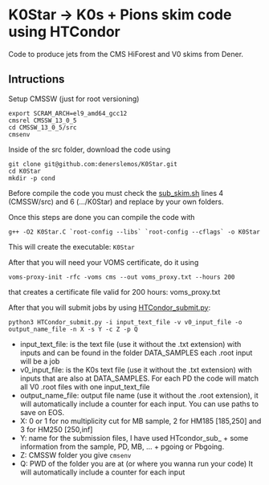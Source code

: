 # K0Star -> K0s + Pions skim code using HTCondor

Code to produce jets from the CMS HiForest and V0 skims from Dener. 

## Intructions

Setup CMSSW (just for root versioning)
```
export SCRAM_ARCH=el9_amd64_gcc12
cmsrel CMSSW_13_0_5
cd CMSSW_13_0_5/src
cmsenv
```
Inside of the src folder, download the code using
```
git clone git@github.com:denerslemos/K0Star.git
cd K0Star
mkdir -p cond
```
Before compile the code you must check the [sub_skim.sh](https://github.com/denerslemos/K0Star/blob/main/sub_skim.sh) lines 4 (CMSSW/src) and 6 (.../K0Star) and replace by your own folders.

Once this steps are done you can compile the code with
```
g++ -O2 K0Star.C `root-config --libs` `root-config --cflags` -o K0Star
```
This will create the executable: ```K0Star``` 

After that you will need your VOMS certificate, do it using
```
voms-proxy-init -rfc -voms cms --out voms_proxy.txt --hours 200
```
that creates a certificate file valid for 200 hours: voms_proxy.txt

After that you will submit jobs by using [HTCondor_submit.py](https://github.com/denerslemos/K0Star/blob/main/HTCondor_submit.py):
```
python3 HTCondor_submit.py -i input_text_file -v v0_input_file -o output_name_file -n X -s Y -c Z -p Q
```
 - input_text_file: is the text file (use it without the .txt extension) with inputs and can be found in the folder DATA_SAMPLES each .root input will be a job
 - v0_input_file: is the K0s text file (use it without the .txt extension) with inputs that are also at DATA_SAMPLES. For each PD the code will match all V0 .root files with one input_text_file
 - output_name_file: output file name (use it without the .root extension), it will automatically include a counter for each input. You can use paths to save on EOS.
 - X: 0 or 1 for no multiplicity cut for MB sample, 2 for HM185 [185,250] and 3 for HM250 [250,inf]
 - Y: name for the submission files, I have used HTcondor_sub_ + some information from the sample, PD, MB, ... + pgoing or Pbgoing.
 - Z: CMSSW folder you give ```cmsenv```
 - Q: PWD of the folder you are at (or where you wanna run your code)
It will automatically include a counter for each input



